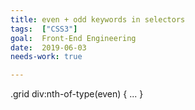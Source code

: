```yaml
---
title: even + odd keywords in selectors
tags:  ["CSS3"]
goal:  Front-End Engineering
date:  2019-06-03
needs-work: true

---
```


.grid div:nth-of-type(even) { ... }

